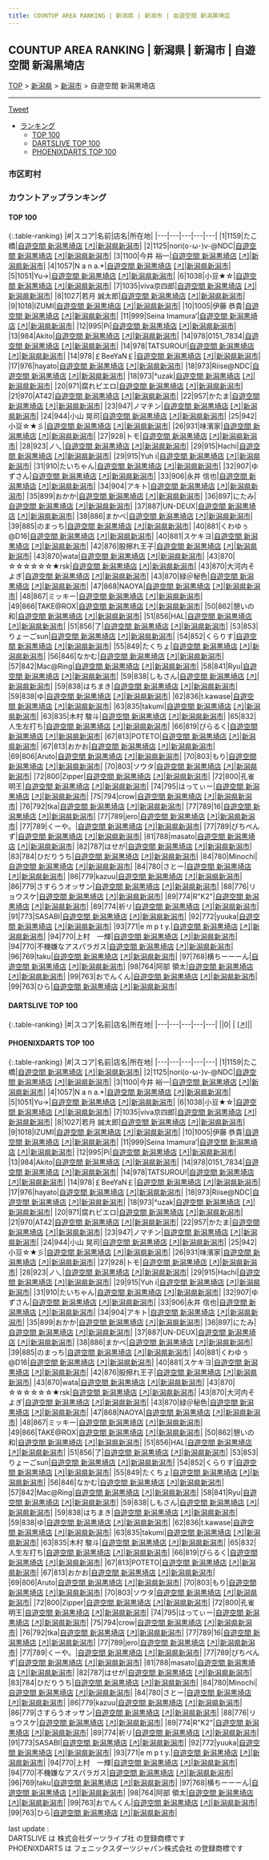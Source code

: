 ```yaml
---
title: COUNTUP AREA RANKING | 新潟県 | 新潟市 | 自遊空間 新潟黒埼店
---
```

## COUNTUP AREA RANKING | 新潟県 | 新潟市 | 自遊空間 新潟黒埼店

[TOP](/darts/rank/) > [新潟県](/darts/rank/新潟県/) > [新潟市](/darts/rank/新潟県/新潟市/) > 自遊空間 新潟黒埼店

___

<a href="https://twitter.com/share?ref_src=twsrc%5Etfw" data-text="COUNTUP AREA RANKING | 新潟県新潟市自遊空間 新潟黒埼店" class="twitter-share-button" data-hashtags="DARTSLIVE,PHOENIXDARTS,darts,ダーツ" data-show-count="false">Tweet</a>

* [ランキング](#カウントアップランキング)
    * [TOP 100](#top-100)
    * [DARTSLIVE TOP 100](#dartslive-top-100)
    * [PHOENIXDARTS TOP 100](#phoenixdarts-top-100)

### 市区町村

<ul>

</ul>

### カウントアップランキング

#### TOP 100



{:.table-ranking}
|#|スコア|名前|店名|所在地|
|---|---|---|---|---|
|1|1159|<span class="rank-name-pd">たこ橋</span>|<a href="/darts/rank/shops/6336.html">自遊空間 新潟黒埼店</a> <a href="https://vs.phoenixdarts.com/jp/shop/shopDetailInfo/s_6336?s_seq=6336">[↗]</a>|<a href="/darts/rank/新潟県/新潟市">新潟県新潟市</a>|
|2|1125|<span class="rank-name-pd">nori(o･ω･)v-@NDC</span>|<a href="/darts/rank/shops/6336.html">自遊空間 新潟黒埼店</a> <a href="https://vs.phoenixdarts.com/jp/shop/shopDetailInfo/s_6336?s_seq=6336">[↗]</a>|<a href="/darts/rank/新潟県/新潟市">新潟県新潟市</a>|
|3|1100|<span class="rank-name-pd"><span class="pro-icon-pd"></span>今井 裕一</span>|<a href="/darts/rank/shops/6336.html">自遊空間 新潟黒埼店</a> <a href="https://vs.phoenixdarts.com/jp/shop/shopDetailInfo/s_6336?s_seq=6336">[↗]</a>|<a href="/darts/rank/新潟県/新潟市">新潟県新潟市</a>|
|4|1057|<span class="rank-name-pd">N a n a.*</span>|<a href="/darts/rank/shops/6336.html">自遊空間 新潟黒埼店</a> <a href="https://vs.phoenixdarts.com/jp/shop/shopDetailInfo/s_6336?s_seq=6336">[↗]</a>|<a href="/darts/rank/新潟県/新潟市">新潟県新潟市</a>|
|5|1051|<span class="rank-name-pd">Yu→</span>|<a href="/darts/rank/shops/6336.html">自遊空間 新潟黒埼店</a> <a href="https://vs.phoenixdarts.com/jp/shop/shopDetailInfo/s_6336?s_seq=6336">[↗]</a>|<a href="/darts/rank/新潟県/新潟市">新潟県新潟市</a>|
|6|1038|<span class="rank-name-pd">小豆★☆</span>|<a href="/darts/rank/shops/6336.html">自遊空間 新潟黒埼店</a> <a href="https://vs.phoenixdarts.com/jp/shop/shopDetailInfo/s_6336?s_seq=6336">[↗]</a>|<a href="/darts/rank/新潟県/新潟市">新潟県新潟市</a>|
|7|1035|<span class="rank-name-pd">viva京四郎</span>|<a href="/darts/rank/shops/6336.html">自遊空間 新潟黒埼店</a> <a href="https://vs.phoenixdarts.com/jp/shop/shopDetailInfo/s_6336?s_seq=6336">[↗]</a>|<a href="/darts/rank/新潟県/新潟市">新潟県新潟市</a>|
|8|1027|<span class="rank-name-pd">若月 誠太郎</span>|<a href="/darts/rank/shops/6336.html">自遊空間 新潟黒埼店</a> <a href="https://vs.phoenixdarts.com/jp/shop/shopDetailInfo/s_6336?s_seq=6336">[↗]</a>|<a href="/darts/rank/新潟県/新潟市">新潟県新潟市</a>|
|9|1018|<span class="rank-name-pd">IZUMI</span>|<a href="/darts/rank/shops/6336.html">自遊空間 新潟黒埼店</a> <a href="https://vs.phoenixdarts.com/jp/shop/shopDetailInfo/s_6336?s_seq=6336">[↗]</a>|<a href="/darts/rank/新潟県/新潟市">新潟県新潟市</a>|
|10|1005|<span class="rank-name-pd"><span class="pro-icon-pd"></span>伊藤 恭貴</span>|<a href="/darts/rank/shops/6336.html">自遊空間 新潟黒埼店</a> <a href="https://vs.phoenixdarts.com/jp/shop/shopDetailInfo/s_6336?s_seq=6336">[↗]</a>|<a href="/darts/rank/新潟県/新潟市">新潟県新潟市</a>|
|11|999|<span class="rank-name-pd">Seina Imamura’</span>|<a href="/darts/rank/shops/6336.html">自遊空間 新潟黒埼店</a> <a href="https://vs.phoenixdarts.com/jp/shop/shopDetailInfo/s_6336?s_seq=6336">[↗]</a>|<a href="/darts/rank/新潟県/新潟市">新潟県新潟市</a>|
|12|995|<span class="rank-name-pd">Pi</span>|<a href="/darts/rank/shops/6336.html">自遊空間 新潟黒埼店</a> <a href="https://vs.phoenixdarts.com/jp/shop/shopDetailInfo/s_6336?s_seq=6336">[↗]</a>|<a href="/darts/rank/新潟県/新潟市">新潟県新潟市</a>|
|13|984|<span class="rank-name-pd">Akito</span>|<a href="/darts/rank/shops/6336.html">自遊空間 新潟黒埼店</a> <a href="https://vs.phoenixdarts.com/jp/shop/shopDetailInfo/s_6336?s_seq=6336">[↗]</a>|<a href="/darts/rank/新潟県/新潟市">新潟県新潟市</a>|
|14|978|<span class="rank-name-pd">0151_7834</span>|<a href="/darts/rank/shops/6336.html">自遊空間 新潟黒埼店</a> <a href="https://vs.phoenixdarts.com/jp/shop/shopDetailInfo/s_6336?s_seq=6336">[↗]</a>|<a href="/darts/rank/新潟県/新潟市">新潟県新潟市</a>|
|14|978|<span class="rank-name-pd">TATSUROU!</span>|<a href="/darts/rank/shops/6336.html">自遊空間 新潟黒埼店</a> <a href="https://vs.phoenixdarts.com/jp/shop/shopDetailInfo/s_6336?s_seq=6336">[↗]</a>|<a href="/darts/rank/新潟県/新潟市">新潟県新潟市</a>|
|14|978|<span class="rank-name-pd">￡BeeYaN￡</span>|<a href="/darts/rank/shops/6336.html">自遊空間 新潟黒埼店</a> <a href="https://vs.phoenixdarts.com/jp/shop/shopDetailInfo/s_6336?s_seq=6336">[↗]</a>|<a href="/darts/rank/新潟県/新潟市">新潟県新潟市</a>|
|17|976|<span class="rank-name-pd">hayato</span>|<a href="/darts/rank/shops/6336.html">自遊空間 新潟黒埼店</a> <a href="https://vs.phoenixdarts.com/jp/shop/shopDetailInfo/s_6336?s_seq=6336">[↗]</a>|<a href="/darts/rank/新潟県/新潟市">新潟県新潟市</a>|
|18|973|<span class="rank-name-pd">Riise@NDC</span>|<a href="/darts/rank/shops/6336.html">自遊空間 新潟黒埼店</a> <a href="https://vs.phoenixdarts.com/jp/shop/shopDetailInfo/s_6336?s_seq=6336">[↗]</a>|<a href="/darts/rank/新潟県/新潟市">新潟県新潟市</a>|
|18|973|<span class="rank-name-pd">°uzak</span>|<a href="/darts/rank/shops/6336.html">自遊空間 新潟黒埼店</a> <a href="https://vs.phoenixdarts.com/jp/shop/shopDetailInfo/s_6336?s_seq=6336">[↗]</a>|<a href="/darts/rank/新潟県/新潟市">新潟県新潟市</a>|
|20|971|<span class="rank-name-pd">腐れピエロ</span>|<a href="/darts/rank/shops/6336.html">自遊空間 新潟黒埼店</a> <a href="https://vs.phoenixdarts.com/jp/shop/shopDetailInfo/s_6336?s_seq=6336">[↗]</a>|<a href="/darts/rank/新潟県/新潟市">新潟県新潟市</a>|
|21|970|<span class="rank-name-pd">AT42</span>|<a href="/darts/rank/shops/6336.html">自遊空間 新潟黒埼店</a> <a href="https://vs.phoenixdarts.com/jp/shop/shopDetailInfo/s_6336?s_seq=6336">[↗]</a>|<a href="/darts/rank/新潟県/新潟市">新潟県新潟市</a>|
|22|957|<span class="rank-name-pd">かたま</span>|<a href="/darts/rank/shops/6336.html">自遊空間 新潟黒埼店</a> <a href="https://vs.phoenixdarts.com/jp/shop/shopDetailInfo/s_6336?s_seq=6336">[↗]</a>|<a href="/darts/rank/新潟県/新潟市">新潟県新潟市</a>|
|23|947|<span class="rank-name-pd">ノマチン</span>|<a href="/darts/rank/shops/6336.html">自遊空間 新潟黒埼店</a> <a href="https://vs.phoenixdarts.com/jp/shop/shopDetailInfo/s_6336?s_seq=6336">[↗]</a>|<a href="/darts/rank/新潟県/新潟市">新潟県新潟市</a>|
|24|944|<span class="rank-name-pd">小山 晃司</span>|<a href="/darts/rank/shops/6336.html">自遊空間 新潟黒埼店</a> <a href="https://vs.phoenixdarts.com/jp/shop/shopDetailInfo/s_6336?s_seq=6336">[↗]</a>|<a href="/darts/rank/新潟県/新潟市">新潟県新潟市</a>|
|25|942|<span class="rank-name-pd">小豆☆★彡</span>|<a href="/darts/rank/shops/6336.html">自遊空間 新潟黒埼店</a> <a href="https://vs.phoenixdarts.com/jp/shop/shopDetailInfo/s_6336?s_seq=6336">[↗]</a>|<a href="/darts/rank/新潟県/新潟市">新潟県新潟市</a>|
|26|931|<span class="rank-name-pd">味濱家</span>|<a href="/darts/rank/shops/6336.html">自遊空間 新潟黒埼店</a> <a href="https://vs.phoenixdarts.com/jp/shop/shopDetailInfo/s_6336?s_seq=6336">[↗]</a>|<a href="/darts/rank/新潟県/新潟市">新潟県新潟市</a>|
|27|928|<span class="rank-name-pd">トモ</span>|<a href="/darts/rank/shops/6336.html">自遊空間 新潟黒埼店</a> <a href="https://vs.phoenixdarts.com/jp/shop/shopDetailInfo/s_6336?s_seq=6336">[↗]</a>|<a href="/darts/rank/新潟県/新潟市">新潟県新潟市</a>|
|28|923|<span class="rank-name-pd">ノ乀</span>|<a href="/darts/rank/shops/6336.html">自遊空間 新潟黒埼店</a> <a href="https://vs.phoenixdarts.com/jp/shop/shopDetailInfo/s_6336?s_seq=6336">[↗]</a>|<a href="/darts/rank/新潟県/新潟市">新潟県新潟市</a>|
|29|915|<span class="rank-name-pd">Hachi</span>|<a href="/darts/rank/shops/6336.html">自遊空間 新潟黒埼店</a> <a href="https://vs.phoenixdarts.com/jp/shop/shopDetailInfo/s_6336?s_seq=6336">[↗]</a>|<a href="/darts/rank/新潟県/新潟市">新潟県新潟市</a>|
|29|915|<span class="rank-name-pd">Yuh i</span>|<a href="/darts/rank/shops/6336.html">自遊空間 新潟黒埼店</a> <a href="https://vs.phoenixdarts.com/jp/shop/shopDetailInfo/s_6336?s_seq=6336">[↗]</a>|<a href="/darts/rank/新潟県/新潟市">新潟県新潟市</a>|
|31|910|<span class="rank-name-pd">たいちゃん</span>|<a href="/darts/rank/shops/6336.html">自遊空間 新潟黒埼店</a> <a href="https://vs.phoenixdarts.com/jp/shop/shopDetailInfo/s_6336?s_seq=6336">[↗]</a>|<a href="/darts/rank/新潟県/新潟市">新潟県新潟市</a>|
|32|907|<span class="rank-name-pd">ゆずさん</span>|<a href="/darts/rank/shops/6336.html">自遊空間 新潟黒埼店</a> <a href="https://vs.phoenixdarts.com/jp/shop/shopDetailInfo/s_6336?s_seq=6336">[↗]</a>|<a href="/darts/rank/新潟県/新潟市">新潟県新潟市</a>|
|33|906|<span class="rank-name-pd">永井 信也</span>|<a href="/darts/rank/shops/6336.html">自遊空間 新潟黒埼店</a> <a href="https://vs.phoenixdarts.com/jp/shop/shopDetailInfo/s_6336?s_seq=6336">[↗]</a>|<a href="/darts/rank/新潟県/新潟市">新潟県新潟市</a>|
|34|904|<span class="rank-name-pd">アキト</span>|<a href="/darts/rank/shops/6336.html">自遊空間 新潟黒埼店</a> <a href="https://vs.phoenixdarts.com/jp/shop/shopDetailInfo/s_6336?s_seq=6336">[↗]</a>|<a href="/darts/rank/新潟県/新潟市">新潟県新潟市</a>|
|35|899|<span class="rank-name-pd">おかか</span>|<a href="/darts/rank/shops/6336.html">自遊空間 新潟黒埼店</a> <a href="https://vs.phoenixdarts.com/jp/shop/shopDetailInfo/s_6336?s_seq=6336">[↗]</a>|<a href="/darts/rank/新潟県/新潟市">新潟県新潟市</a>|
|36|897|<span class="rank-name-pd">にたみ</span>|<a href="/darts/rank/shops/6336.html">自遊空間 新潟黒埼店</a> <a href="https://vs.phoenixdarts.com/jp/shop/shopDetailInfo/s_6336?s_seq=6336">[↗]</a>|<a href="/darts/rank/新潟県/新潟市">新潟県新潟市</a>|
|37|887|<span class="rank-name-pd">UN-DEUX</span>|<a href="/darts/rank/shops/6336.html">自遊空間 新潟黒埼店</a> <a href="https://vs.phoenixdarts.com/jp/shop/shopDetailInfo/s_6336?s_seq=6336">[↗]</a>|<a href="/darts/rank/新潟県/新潟市">新潟県新潟市</a>|
|38|886|<span class="rank-name-pd">まかべ</span>|<a href="/darts/rank/shops/6336.html">自遊空間 新潟黒埼店</a> <a href="https://vs.phoenixdarts.com/jp/shop/shopDetailInfo/s_6336?s_seq=6336">[↗]</a>|<a href="/darts/rank/新潟県/新潟市">新潟県新潟市</a>|
|39|885|<span class="rank-name-pd">のまっち</span>|<a href="/darts/rank/shops/6336.html">自遊空間 新潟黒埼店</a> <a href="https://vs.phoenixdarts.com/jp/shop/shopDetailInfo/s_6336?s_seq=6336">[↗]</a>|<a href="/darts/rank/新潟県/新潟市">新潟県新潟市</a>|
|40|881|<span class="rank-name-pd">くわゆぅ@D16</span>|<a href="/darts/rank/shops/6336.html">自遊空間 新潟黒埼店</a> <a href="https://vs.phoenixdarts.com/jp/shop/shopDetailInfo/s_6336?s_seq=6336">[↗]</a>|<a href="/darts/rank/新潟県/新潟市">新潟県新潟市</a>|
|40|881|<span class="rank-name-pd">スケキヨ</span>|<a href="/darts/rank/shops/6336.html">自遊空間 新潟黒埼店</a> <a href="https://vs.phoenixdarts.com/jp/shop/shopDetailInfo/s_6336?s_seq=6336">[↗]</a>|<a href="/darts/rank/新潟県/新潟市">新潟県新潟市</a>|
|42|876|<span class="rank-name-pd">股擦れ王子</span>|<a href="/darts/rank/shops/6336.html">自遊空間 新潟黒埼店</a> <a href="https://vs.phoenixdarts.com/jp/shop/shopDetailInfo/s_6336?s_seq=6336">[↗]</a>|<a href="/darts/rank/新潟県/新潟市">新潟県新潟市</a>|
|43|870|<span class="rank-name-pd">wata</span>|<a href="/darts/rank/shops/6336.html">自遊空間 新潟黒埼店</a> <a href="https://vs.phoenixdarts.com/jp/shop/shopDetailInfo/s_6336?s_seq=6336">[↗]</a>|<a href="/darts/rank/新潟県/新潟市">新潟県新潟市</a>|
|43|870|<span class="rank-name-pd">☆☆☆☆☆☆★rsk</span>|<a href="/darts/rank/shops/6336.html">自遊空間 新潟黒埼店</a> <a href="https://vs.phoenixdarts.com/jp/shop/shopDetailInfo/s_6336?s_seq=6336">[↗]</a>|<a href="/darts/rank/新潟県/新潟市">新潟県新潟市</a>|
|43|870|<span class="rank-name-pd">大河内そよぎ</span>|<a href="/darts/rank/shops/6336.html">自遊空間 新潟黒埼店</a> <a href="https://vs.phoenixdarts.com/jp/shop/shopDetailInfo/s_6336?s_seq=6336">[↗]</a>|<a href="/darts/rank/新潟県/新潟市">新潟県新潟市</a>|
|43|870|<span class="rank-name-pd">緑＠秘色</span>|<a href="/darts/rank/shops/6336.html">自遊空間 新潟黒埼店</a> <a href="https://vs.phoenixdarts.com/jp/shop/shopDetailInfo/s_6336?s_seq=6336">[↗]</a>|<a href="/darts/rank/新潟県/新潟市">新潟県新潟市</a>|
|47|868|<span class="rank-name-pd">NAOYA</span>|<a href="/darts/rank/shops/6336.html">自遊空間 新潟黒埼店</a> <a href="https://vs.phoenixdarts.com/jp/shop/shopDetailInfo/s_6336?s_seq=6336">[↗]</a>|<a href="/darts/rank/新潟県/新潟市">新潟県新潟市</a>|
|48|867|<span class="rank-name-pd">ミッキー</span>|<a href="/darts/rank/shops/6336.html">自遊空間 新潟黒埼店</a> <a href="https://vs.phoenixdarts.com/jp/shop/shopDetailInfo/s_6336?s_seq=6336">[↗]</a>|<a href="/darts/rank/新潟県/新潟市">新潟県新潟市</a>|
|49|866|<span class="rank-name-pd">TAKE@ROX</span>|<a href="/darts/rank/shops/6336.html">自遊空間 新潟黒埼店</a> <a href="https://vs.phoenixdarts.com/jp/shop/shopDetailInfo/s_6336?s_seq=6336">[↗]</a>|<a href="/darts/rank/新潟県/新潟市">新潟県新潟市</a>|
|50|862|<span class="rank-name-pd">憩いの和</span>|<a href="/darts/rank/shops/6336.html">自遊空間 新潟黒埼店</a> <a href="https://vs.phoenixdarts.com/jp/shop/shopDetailInfo/s_6336?s_seq=6336">[↗]</a>|<a href="/darts/rank/新潟県/新潟市">新潟県新潟市</a>|
|51|856|<span class="rank-name-pd">HAL</span>|<a href="/darts/rank/shops/6336.html">自遊空間 新潟黒埼店</a> <a href="https://vs.phoenixdarts.com/jp/shop/shopDetailInfo/s_6336?s_seq=6336">[↗]</a>|<a href="/darts/rank/新潟県/新潟市">新潟県新潟市</a>|
|51|856|<span class="rank-name-pd">了</span>|<a href="/darts/rank/shops/6336.html">自遊空間 新潟黒埼店</a> <a href="https://vs.phoenixdarts.com/jp/shop/shopDetailInfo/s_6336?s_seq=6336">[↗]</a>|<a href="/darts/rank/新潟県/新潟市">新潟県新潟市</a>|
|53|853|<span class="rank-name-pd">りょーごsun</span>|<a href="/darts/rank/shops/6336.html">自遊空間 新潟黒埼店</a> <a href="https://vs.phoenixdarts.com/jp/shop/shopDetailInfo/s_6336?s_seq=6336">[↗]</a>|<a href="/darts/rank/新潟県/新潟市">新潟県新潟市</a>|
|54|852|<span class="rank-name-pd">くらりす</span>|<a href="/darts/rank/shops/6336.html">自遊空間 新潟黒埼店</a> <a href="https://vs.phoenixdarts.com/jp/shop/shopDetailInfo/s_6336?s_seq=6336">[↗]</a>|<a href="/darts/rank/新潟県/新潟市">新潟県新潟市</a>|
|55|849|<span class="rank-name-pd">たくちょ</span>|<a href="/darts/rank/shops/6336.html">自遊空間 新潟黒埼店</a> <a href="https://vs.phoenixdarts.com/jp/shop/shopDetailInfo/s_6336?s_seq=6336">[↗]</a>|<a href="/darts/rank/新潟県/新潟市">新潟県新潟市</a>|
|56|846|<span class="rank-name-pd">なかむ</span>|<a href="/darts/rank/shops/6336.html">自遊空間 新潟黒埼店</a> <a href="https://vs.phoenixdarts.com/jp/shop/shopDetailInfo/s_6336?s_seq=6336">[↗]</a>|<a href="/darts/rank/新潟県/新潟市">新潟県新潟市</a>|
|57|842|<span class="rank-name-pd">Mac@Ring</span>|<a href="/darts/rank/shops/6336.html">自遊空間 新潟黒埼店</a> <a href="https://vs.phoenixdarts.com/jp/shop/shopDetailInfo/s_6336?s_seq=6336">[↗]</a>|<a href="/darts/rank/新潟県/新潟市">新潟県新潟市</a>|
|58|841|<span class="rank-name-pd">Ryu</span>|<a href="/darts/rank/shops/6336.html">自遊空間 新潟黒埼店</a> <a href="https://vs.phoenixdarts.com/jp/shop/shopDetailInfo/s_6336?s_seq=6336">[↗]</a>|<a href="/darts/rank/新潟県/新潟市">新潟県新潟市</a>|
|59|838|<span class="rank-name-pd">しもさん</span>|<a href="/darts/rank/shops/6336.html">自遊空間 新潟黒埼店</a> <a href="https://vs.phoenixdarts.com/jp/shop/shopDetailInfo/s_6336?s_seq=6336">[↗]</a>|<a href="/darts/rank/新潟県/新潟市">新潟県新潟市</a>|
|59|838|<span class="rank-name-pd">はちまき</span>|<a href="/darts/rank/shops/6336.html">自遊空間 新潟黒埼店</a> <a href="https://vs.phoenixdarts.com/jp/shop/shopDetailInfo/s_6336?s_seq=6336">[↗]</a>|<a href="/darts/rank/新潟県/新潟市">新潟県新潟市</a>|
|59|838|<span class="rank-name-pd">ゆ</span>|<a href="/darts/rank/shops/6336.html">自遊空間 新潟黒埼店</a> <a href="https://vs.phoenixdarts.com/jp/shop/shopDetailInfo/s_6336?s_seq=6336">[↗]</a>|<a href="/darts/rank/新潟県/新潟市">新潟県新潟市</a>|
|62|836|<span class="rank-name-pd">t.kawase</span>|<a href="/darts/rank/shops/6336.html">自遊空間 新潟黒埼店</a> <a href="https://vs.phoenixdarts.com/jp/shop/shopDetailInfo/s_6336?s_seq=6336">[↗]</a>|<a href="/darts/rank/新潟県/新潟市">新潟県新潟市</a>|
|63|835|<span class="rank-name-pd">takumi</span>|<a href="/darts/rank/shops/6336.html">自遊空間 新潟黒埼店</a> <a href="https://vs.phoenixdarts.com/jp/shop/shopDetailInfo/s_6336?s_seq=6336">[↗]</a>|<a href="/darts/rank/新潟県/新潟市">新潟県新潟市</a>|
|63|835|<span class="rank-name-pd"><span class="pro-icon-pd"></span>木村 駿斗</span>|<a href="/darts/rank/shops/6336.html">自遊空間 新潟黒埼店</a> <a href="https://vs.phoenixdarts.com/jp/shop/shopDetailInfo/s_6336?s_seq=6336">[↗]</a>|<a href="/darts/rank/新潟県/新潟市">新潟県新潟市</a>|
|65|832|<span class="rank-name-pd">人生左打ち</span>|<a href="/darts/rank/shops/6336.html">自遊空間 新潟黒埼店</a> <a href="https://vs.phoenixdarts.com/jp/shop/shopDetailInfo/s_6336?s_seq=6336">[↗]</a>|<a href="/darts/rank/新潟県/新潟市">新潟県新潟市</a>|
|66|819|<span class="rank-name-pd">ぴらるく</span>|<a href="/darts/rank/shops/6336.html">自遊空間 新潟黒埼店</a> <a href="https://vs.phoenixdarts.com/jp/shop/shopDetailInfo/s_6336?s_seq=6336">[↗]</a>|<a href="/darts/rank/新潟県/新潟市">新潟県新潟市</a>|
|67|813|<span class="rank-name-pd">POTETO</span>|<a href="/darts/rank/shops/6336.html">自遊空間 新潟黒埼店</a> <a href="https://vs.phoenixdarts.com/jp/shop/shopDetailInfo/s_6336?s_seq=6336">[↗]</a>|<a href="/darts/rank/新潟県/新潟市">新潟県新潟市</a>|
|67|813|<span class="rank-name-pd">おかお</span>|<a href="/darts/rank/shops/6336.html">自遊空間 新潟黒埼店</a> <a href="https://vs.phoenixdarts.com/jp/shop/shopDetailInfo/s_6336?s_seq=6336">[↗]</a>|<a href="/darts/rank/新潟県/新潟市">新潟県新潟市</a>|
|69|806|<span class="rank-name-pd">Aruto</span>|<a href="/darts/rank/shops/6336.html">自遊空間 新潟黒埼店</a> <a href="https://vs.phoenixdarts.com/jp/shop/shopDetailInfo/s_6336?s_seq=6336">[↗]</a>|<a href="/darts/rank/新潟県/新潟市">新潟県新潟市</a>|
|70|803|<span class="rank-name-pd">もり</span>|<a href="/darts/rank/shops/6336.html">自遊空間 新潟黒埼店</a> <a href="https://vs.phoenixdarts.com/jp/shop/shopDetailInfo/s_6336?s_seq=6336">[↗]</a>|<a href="/darts/rank/新潟県/新潟市">新潟県新潟市</a>|
|70|803|<span class="rank-name-pd">ソウタ</span>|<a href="/darts/rank/shops/6336.html">自遊空間 新潟黒埼店</a> <a href="https://vs.phoenixdarts.com/jp/shop/shopDetailInfo/s_6336?s_seq=6336">[↗]</a>|<a href="/darts/rank/新潟県/新潟市">新潟県新潟市</a>|
|72|800|<span class="rank-name-pd">Zipper</span>|<a href="/darts/rank/shops/6336.html">自遊空間 新潟黒埼店</a> <a href="https://vs.phoenixdarts.com/jp/shop/shopDetailInfo/s_6336?s_seq=6336">[↗]</a>|<a href="/darts/rank/新潟県/新潟市">新潟県新潟市</a>|
|72|800|<span class="rank-name-pd">孔雀明王</span>|<a href="/darts/rank/shops/6336.html">自遊空間 新潟黒埼店</a> <a href="https://vs.phoenixdarts.com/jp/shop/shopDetailInfo/s_6336?s_seq=6336">[↗]</a>|<a href="/darts/rank/新潟県/新潟市">新潟県新潟市</a>|
|74|795|<span class="rank-name-pd">はってぃー</span>|<a href="/darts/rank/shops/6336.html">自遊空間 新潟黒埼店</a> <a href="https://vs.phoenixdarts.com/jp/shop/shopDetailInfo/s_6336?s_seq=6336">[↗]</a>|<a href="/darts/rank/新潟県/新潟市">新潟県新潟市</a>|
|75|794|<span class="rank-name-pd">crow</span>|<a href="/darts/rank/shops/6336.html">自遊空間 新潟黒埼店</a> <a href="https://vs.phoenixdarts.com/jp/shop/shopDetailInfo/s_6336?s_seq=6336">[↗]</a>|<a href="/darts/rank/新潟県/新潟市">新潟県新潟市</a>|
|76|792|<span class="rank-name-pd">tka</span>|<a href="/darts/rank/shops/6336.html">自遊空間 新潟黒埼店</a> <a href="https://vs.phoenixdarts.com/jp/shop/shopDetailInfo/s_6336?s_seq=6336">[↗]</a>|<a href="/darts/rank/新潟県/新潟市">新潟県新潟市</a>|
|77|789|<span class="rank-name-pd">16</span>|<a href="/darts/rank/shops/6336.html">自遊空間 新潟黒埼店</a> <a href="https://vs.phoenixdarts.com/jp/shop/shopDetailInfo/s_6336?s_seq=6336">[↗]</a>|<a href="/darts/rank/新潟県/新潟市">新潟県新潟市</a>|
|77|789|<span class="rank-name-pd">jero</span>|<a href="/darts/rank/shops/6336.html">自遊空間 新潟黒埼店</a> <a href="https://vs.phoenixdarts.com/jp/shop/shopDetailInfo/s_6336?s_seq=6336">[↗]</a>|<a href="/darts/rank/新潟県/新潟市">新潟県新潟市</a>|
|77|789|<span class="rank-name-pd">くーや。</span>|<a href="/darts/rank/shops/6336.html">自遊空間 新潟黒埼店</a> <a href="https://vs.phoenixdarts.com/jp/shop/shopDetailInfo/s_6336?s_seq=6336">[↗]</a>|<a href="/darts/rank/新潟県/新潟市">新潟県新潟市</a>|
|77|789|<span class="rank-name-pd">ぴちぺんず</span>|<a href="/darts/rank/shops/6336.html">自遊空間 新潟黒埼店</a> <a href="https://vs.phoenixdarts.com/jp/shop/shopDetailInfo/s_6336?s_seq=6336">[↗]</a>|<a href="/darts/rank/新潟県/新潟市">新潟県新潟市</a>|
|81|788|<span class="rank-name-pd">masato</span>|<a href="/darts/rank/shops/6336.html">自遊空間 新潟黒埼店</a> <a href="https://vs.phoenixdarts.com/jp/shop/shopDetailInfo/s_6336?s_seq=6336">[↗]</a>|<a href="/darts/rank/新潟県/新潟市">新潟県新潟市</a>|
|82|787|<span class="rank-name-pd">はせが</span>|<a href="/darts/rank/shops/6336.html">自遊空間 新潟黒埼店</a> <a href="https://vs.phoenixdarts.com/jp/shop/shopDetailInfo/s_6336?s_seq=6336">[↗]</a>|<a href="/darts/rank/新潟県/新潟市">新潟県新潟市</a>|
|83|784|<span class="rank-name-pd">ひだりうち</span>|<a href="/darts/rank/shops/6336.html">自遊空間 新潟黒埼店</a> <a href="https://vs.phoenixdarts.com/jp/shop/shopDetailInfo/s_6336?s_seq=6336">[↗]</a>|<a href="/darts/rank/新潟県/新潟市">新潟県新潟市</a>|
|84|780|<span class="rank-name-pd">Minochi</span>|<a href="/darts/rank/shops/6336.html">自遊空間 新潟黒埼店</a> <a href="https://vs.phoenixdarts.com/jp/shop/shopDetailInfo/s_6336?s_seq=6336">[↗]</a>|<a href="/darts/rank/新潟県/新潟市">新潟県新潟市</a>|
|84|780|<span class="rank-name-pd">さとー</span>|<a href="/darts/rank/shops/6336.html">自遊空間 新潟黒埼店</a> <a href="https://vs.phoenixdarts.com/jp/shop/shopDetailInfo/s_6336?s_seq=6336">[↗]</a>|<a href="/darts/rank/新潟県/新潟市">新潟県新潟市</a>|
|86|779|<span class="rank-name-pd">kazuu</span>|<a href="/darts/rank/shops/6336.html">自遊空間 新潟黒埼店</a> <a href="https://vs.phoenixdarts.com/jp/shop/shopDetailInfo/s_6336?s_seq=6336">[↗]</a>|<a href="/darts/rank/新潟県/新潟市">新潟県新潟市</a>|
|86|779|<span class="rank-name-pd">さすらうオッサン</span>|<a href="/darts/rank/shops/6336.html">自遊空間 新潟黒埼店</a> <a href="https://vs.phoenixdarts.com/jp/shop/shopDetailInfo/s_6336?s_seq=6336">[↗]</a>|<a href="/darts/rank/新潟県/新潟市">新潟県新潟市</a>|
|88|776|<span class="rank-name-pd">リョウスケ</span>|<a href="/darts/rank/shops/6336.html">自遊空間 新潟黒埼店</a> <a href="https://vs.phoenixdarts.com/jp/shop/shopDetailInfo/s_6336?s_seq=6336">[↗]</a>|<a href="/darts/rank/新潟県/新潟市">新潟県新潟市</a>|
|89|774|<span class="rank-name-pd">R&quot;K2&quot;</span>|<a href="/darts/rank/shops/6336.html">自遊空間 新潟黒埼店</a> <a href="https://vs.phoenixdarts.com/jp/shop/shopDetailInfo/s_6336?s_seq=6336">[↗]</a>|<a href="/darts/rank/新潟県/新潟市">新潟県新潟市</a>|
|89|774|<span class="rank-name-pd">祈リ</span>|<a href="/darts/rank/shops/6336.html">自遊空間 新潟黒埼店</a> <a href="https://vs.phoenixdarts.com/jp/shop/shopDetailInfo/s_6336?s_seq=6336">[↗]</a>|<a href="/darts/rank/新潟県/新潟市">新潟県新潟市</a>|
|91|773|<span class="rank-name-pd">SASABI</span>|<a href="/darts/rank/shops/6336.html">自遊空間 新潟黒埼店</a> <a href="https://vs.phoenixdarts.com/jp/shop/shopDetailInfo/s_6336?s_seq=6336">[↗]</a>|<a href="/darts/rank/新潟県/新潟市">新潟県新潟市</a>|
|92|772|<span class="rank-name-pd">yuuka</span>|<a href="/darts/rank/shops/6336.html">自遊空間 新潟黒埼店</a> <a href="https://vs.phoenixdarts.com/jp/shop/shopDetailInfo/s_6336?s_seq=6336">[↗]</a>|<a href="/darts/rank/新潟県/新潟市">新潟県新潟市</a>|
|93|771|<span class="rank-name-pd">e   m   p   t   y.</span>|<a href="/darts/rank/shops/6336.html">自遊空間 新潟黒埼店</a> <a href="https://vs.phoenixdarts.com/jp/shop/shopDetailInfo/s_6336?s_seq=6336">[↗]</a>|<a href="/darts/rank/新潟県/新潟市">新潟県新潟市</a>|
|94|770|<span class="rank-name-pd">上村　一輝</span>|<a href="/darts/rank/shops/6336.html">自遊空間 新潟黒埼店</a> <a href="https://vs.phoenixdarts.com/jp/shop/shopDetailInfo/s_6336?s_seq=6336">[↗]</a>|<a href="/darts/rank/新潟県/新潟市">新潟県新潟市</a>|
|94|770|<span class="rank-name-pd">不機嫌なアスパラガス</span>|<a href="/darts/rank/shops/6336.html">自遊空間 新潟黒埼店</a> <a href="https://vs.phoenixdarts.com/jp/shop/shopDetailInfo/s_6336?s_seq=6336">[↗]</a>|<a href="/darts/rank/新潟県/新潟市">新潟県新潟市</a>|
|96|769|<span class="rank-name-pd">taku</span>|<a href="/darts/rank/shops/6336.html">自遊空間 新潟黒埼店</a> <a href="https://vs.phoenixdarts.com/jp/shop/shopDetailInfo/s_6336?s_seq=6336">[↗]</a>|<a href="/darts/rank/新潟県/新潟市">新潟県新潟市</a>|
|97|768|<span class="rank-name-pd">横ちーーーん</span>|<a href="/darts/rank/shops/6336.html">自遊空間 新潟黒埼店</a> <a href="https://vs.phoenixdarts.com/jp/shop/shopDetailInfo/s_6336?s_seq=6336">[↗]</a>|<a href="/darts/rank/新潟県/新潟市">新潟県新潟市</a>|
|98|764|<span class="rank-name-pd">阿部 領太</span>|<a href="/darts/rank/shops/6336.html">自遊空間 新潟黒埼店</a> <a href="https://vs.phoenixdarts.com/jp/shop/shopDetailInfo/s_6336?s_seq=6336">[↗]</a>|<a href="/darts/rank/新潟県/新潟市">新潟県新潟市</a>|
|99|763|<span class="rank-name-pd">おでんくん</span>|<a href="/darts/rank/shops/6336.html">自遊空間 新潟黒埼店</a> <a href="https://vs.phoenixdarts.com/jp/shop/shopDetailInfo/s_6336?s_seq=6336">[↗]</a>|<a href="/darts/rank/新潟県/新潟市">新潟県新潟市</a>|
|99|763|<span class="rank-name-pd">ひら</span>|<a href="/darts/rank/shops/6336.html">自遊空間 新潟黒埼店</a> <a href="https://vs.phoenixdarts.com/jp/shop/shopDetailInfo/s_6336?s_seq=6336">[↗]</a>|<a href="/darts/rank/新潟県/新潟市">新潟県新潟市</a>|


#### DARTSLIVE TOP 100



{:.table-ranking}
|#|スコア|名前|店名|所在地|
|---|---|---|---|---|
||0|<span class="rank-name-dl"> </span>|<a href="/darts/rank/shops/.html"></a> <a href="">[↗]</a>|<a href="/darts/rank//"></a>|


#### PHOENIXDARTS TOP 100



{:.table-ranking}
|#|スコア|名前|店名|所在地|
|---|---|---|---|---|
|1|1159|<span class="rank-name-pd">たこ橋</span>|<a href="/darts/rank/shops/6336.html">自遊空間 新潟黒埼店</a> <a href="https://vs.phoenixdarts.com/jp/shop/shopDetailInfo/s_6336?s_seq=6336">[↗]</a>|<a href="/darts/rank/新潟県/新潟市">新潟県新潟市</a>|
|2|1125|<span class="rank-name-pd">nori(o･ω･)v-@NDC</span>|<a href="/darts/rank/shops/6336.html">自遊空間 新潟黒埼店</a> <a href="https://vs.phoenixdarts.com/jp/shop/shopDetailInfo/s_6336?s_seq=6336">[↗]</a>|<a href="/darts/rank/新潟県/新潟市">新潟県新潟市</a>|
|3|1100|<span class="rank-name-pd"><span class="pro-icon-pd"></span>今井 裕一</span>|<a href="/darts/rank/shops/6336.html">自遊空間 新潟黒埼店</a> <a href="https://vs.phoenixdarts.com/jp/shop/shopDetailInfo/s_6336?s_seq=6336">[↗]</a>|<a href="/darts/rank/新潟県/新潟市">新潟県新潟市</a>|
|4|1057|<span class="rank-name-pd">N a n a.*</span>|<a href="/darts/rank/shops/6336.html">自遊空間 新潟黒埼店</a> <a href="https://vs.phoenixdarts.com/jp/shop/shopDetailInfo/s_6336?s_seq=6336">[↗]</a>|<a href="/darts/rank/新潟県/新潟市">新潟県新潟市</a>|
|5|1051|<span class="rank-name-pd">Yu→</span>|<a href="/darts/rank/shops/6336.html">自遊空間 新潟黒埼店</a> <a href="https://vs.phoenixdarts.com/jp/shop/shopDetailInfo/s_6336?s_seq=6336">[↗]</a>|<a href="/darts/rank/新潟県/新潟市">新潟県新潟市</a>|
|6|1038|<span class="rank-name-pd">小豆★☆</span>|<a href="/darts/rank/shops/6336.html">自遊空間 新潟黒埼店</a> <a href="https://vs.phoenixdarts.com/jp/shop/shopDetailInfo/s_6336?s_seq=6336">[↗]</a>|<a href="/darts/rank/新潟県/新潟市">新潟県新潟市</a>|
|7|1035|<span class="rank-name-pd">viva京四郎</span>|<a href="/darts/rank/shops/6336.html">自遊空間 新潟黒埼店</a> <a href="https://vs.phoenixdarts.com/jp/shop/shopDetailInfo/s_6336?s_seq=6336">[↗]</a>|<a href="/darts/rank/新潟県/新潟市">新潟県新潟市</a>|
|8|1027|<span class="rank-name-pd">若月 誠太郎</span>|<a href="/darts/rank/shops/6336.html">自遊空間 新潟黒埼店</a> <a href="https://vs.phoenixdarts.com/jp/shop/shopDetailInfo/s_6336?s_seq=6336">[↗]</a>|<a href="/darts/rank/新潟県/新潟市">新潟県新潟市</a>|
|9|1018|<span class="rank-name-pd">IZUMI</span>|<a href="/darts/rank/shops/6336.html">自遊空間 新潟黒埼店</a> <a href="https://vs.phoenixdarts.com/jp/shop/shopDetailInfo/s_6336?s_seq=6336">[↗]</a>|<a href="/darts/rank/新潟県/新潟市">新潟県新潟市</a>|
|10|1005|<span class="rank-name-pd"><span class="pro-icon-pd"></span>伊藤 恭貴</span>|<a href="/darts/rank/shops/6336.html">自遊空間 新潟黒埼店</a> <a href="https://vs.phoenixdarts.com/jp/shop/shopDetailInfo/s_6336?s_seq=6336">[↗]</a>|<a href="/darts/rank/新潟県/新潟市">新潟県新潟市</a>|
|11|999|<span class="rank-name-pd">Seina Imamura’</span>|<a href="/darts/rank/shops/6336.html">自遊空間 新潟黒埼店</a> <a href="https://vs.phoenixdarts.com/jp/shop/shopDetailInfo/s_6336?s_seq=6336">[↗]</a>|<a href="/darts/rank/新潟県/新潟市">新潟県新潟市</a>|
|12|995|<span class="rank-name-pd">Pi</span>|<a href="/darts/rank/shops/6336.html">自遊空間 新潟黒埼店</a> <a href="https://vs.phoenixdarts.com/jp/shop/shopDetailInfo/s_6336?s_seq=6336">[↗]</a>|<a href="/darts/rank/新潟県/新潟市">新潟県新潟市</a>|
|13|984|<span class="rank-name-pd">Akito</span>|<a href="/darts/rank/shops/6336.html">自遊空間 新潟黒埼店</a> <a href="https://vs.phoenixdarts.com/jp/shop/shopDetailInfo/s_6336?s_seq=6336">[↗]</a>|<a href="/darts/rank/新潟県/新潟市">新潟県新潟市</a>|
|14|978|<span class="rank-name-pd">0151_7834</span>|<a href="/darts/rank/shops/6336.html">自遊空間 新潟黒埼店</a> <a href="https://vs.phoenixdarts.com/jp/shop/shopDetailInfo/s_6336?s_seq=6336">[↗]</a>|<a href="/darts/rank/新潟県/新潟市">新潟県新潟市</a>|
|14|978|<span class="rank-name-pd">TATSUROU!</span>|<a href="/darts/rank/shops/6336.html">自遊空間 新潟黒埼店</a> <a href="https://vs.phoenixdarts.com/jp/shop/shopDetailInfo/s_6336?s_seq=6336">[↗]</a>|<a href="/darts/rank/新潟県/新潟市">新潟県新潟市</a>|
|14|978|<span class="rank-name-pd">￡BeeYaN￡</span>|<a href="/darts/rank/shops/6336.html">自遊空間 新潟黒埼店</a> <a href="https://vs.phoenixdarts.com/jp/shop/shopDetailInfo/s_6336?s_seq=6336">[↗]</a>|<a href="/darts/rank/新潟県/新潟市">新潟県新潟市</a>|
|17|976|<span class="rank-name-pd">hayato</span>|<a href="/darts/rank/shops/6336.html">自遊空間 新潟黒埼店</a> <a href="https://vs.phoenixdarts.com/jp/shop/shopDetailInfo/s_6336?s_seq=6336">[↗]</a>|<a href="/darts/rank/新潟県/新潟市">新潟県新潟市</a>|
|18|973|<span class="rank-name-pd">Riise@NDC</span>|<a href="/darts/rank/shops/6336.html">自遊空間 新潟黒埼店</a> <a href="https://vs.phoenixdarts.com/jp/shop/shopDetailInfo/s_6336?s_seq=6336">[↗]</a>|<a href="/darts/rank/新潟県/新潟市">新潟県新潟市</a>|
|18|973|<span class="rank-name-pd">°uzak</span>|<a href="/darts/rank/shops/6336.html">自遊空間 新潟黒埼店</a> <a href="https://vs.phoenixdarts.com/jp/shop/shopDetailInfo/s_6336?s_seq=6336">[↗]</a>|<a href="/darts/rank/新潟県/新潟市">新潟県新潟市</a>|
|20|971|<span class="rank-name-pd">腐れピエロ</span>|<a href="/darts/rank/shops/6336.html">自遊空間 新潟黒埼店</a> <a href="https://vs.phoenixdarts.com/jp/shop/shopDetailInfo/s_6336?s_seq=6336">[↗]</a>|<a href="/darts/rank/新潟県/新潟市">新潟県新潟市</a>|
|21|970|<span class="rank-name-pd">AT42</span>|<a href="/darts/rank/shops/6336.html">自遊空間 新潟黒埼店</a> <a href="https://vs.phoenixdarts.com/jp/shop/shopDetailInfo/s_6336?s_seq=6336">[↗]</a>|<a href="/darts/rank/新潟県/新潟市">新潟県新潟市</a>|
|22|957|<span class="rank-name-pd">かたま</span>|<a href="/darts/rank/shops/6336.html">自遊空間 新潟黒埼店</a> <a href="https://vs.phoenixdarts.com/jp/shop/shopDetailInfo/s_6336?s_seq=6336">[↗]</a>|<a href="/darts/rank/新潟県/新潟市">新潟県新潟市</a>|
|23|947|<span class="rank-name-pd">ノマチン</span>|<a href="/darts/rank/shops/6336.html">自遊空間 新潟黒埼店</a> <a href="https://vs.phoenixdarts.com/jp/shop/shopDetailInfo/s_6336?s_seq=6336">[↗]</a>|<a href="/darts/rank/新潟県/新潟市">新潟県新潟市</a>|
|24|944|<span class="rank-name-pd">小山 晃司</span>|<a href="/darts/rank/shops/6336.html">自遊空間 新潟黒埼店</a> <a href="https://vs.phoenixdarts.com/jp/shop/shopDetailInfo/s_6336?s_seq=6336">[↗]</a>|<a href="/darts/rank/新潟県/新潟市">新潟県新潟市</a>|
|25|942|<span class="rank-name-pd">小豆☆★彡</span>|<a href="/darts/rank/shops/6336.html">自遊空間 新潟黒埼店</a> <a href="https://vs.phoenixdarts.com/jp/shop/shopDetailInfo/s_6336?s_seq=6336">[↗]</a>|<a href="/darts/rank/新潟県/新潟市">新潟県新潟市</a>|
|26|931|<span class="rank-name-pd">味濱家</span>|<a href="/darts/rank/shops/6336.html">自遊空間 新潟黒埼店</a> <a href="https://vs.phoenixdarts.com/jp/shop/shopDetailInfo/s_6336?s_seq=6336">[↗]</a>|<a href="/darts/rank/新潟県/新潟市">新潟県新潟市</a>|
|27|928|<span class="rank-name-pd">トモ</span>|<a href="/darts/rank/shops/6336.html">自遊空間 新潟黒埼店</a> <a href="https://vs.phoenixdarts.com/jp/shop/shopDetailInfo/s_6336?s_seq=6336">[↗]</a>|<a href="/darts/rank/新潟県/新潟市">新潟県新潟市</a>|
|28|923|<span class="rank-name-pd">ノ乀</span>|<a href="/darts/rank/shops/6336.html">自遊空間 新潟黒埼店</a> <a href="https://vs.phoenixdarts.com/jp/shop/shopDetailInfo/s_6336?s_seq=6336">[↗]</a>|<a href="/darts/rank/新潟県/新潟市">新潟県新潟市</a>|
|29|915|<span class="rank-name-pd">Hachi</span>|<a href="/darts/rank/shops/6336.html">自遊空間 新潟黒埼店</a> <a href="https://vs.phoenixdarts.com/jp/shop/shopDetailInfo/s_6336?s_seq=6336">[↗]</a>|<a href="/darts/rank/新潟県/新潟市">新潟県新潟市</a>|
|29|915|<span class="rank-name-pd">Yuh i</span>|<a href="/darts/rank/shops/6336.html">自遊空間 新潟黒埼店</a> <a href="https://vs.phoenixdarts.com/jp/shop/shopDetailInfo/s_6336?s_seq=6336">[↗]</a>|<a href="/darts/rank/新潟県/新潟市">新潟県新潟市</a>|
|31|910|<span class="rank-name-pd">たいちゃん</span>|<a href="/darts/rank/shops/6336.html">自遊空間 新潟黒埼店</a> <a href="https://vs.phoenixdarts.com/jp/shop/shopDetailInfo/s_6336?s_seq=6336">[↗]</a>|<a href="/darts/rank/新潟県/新潟市">新潟県新潟市</a>|
|32|907|<span class="rank-name-pd">ゆずさん</span>|<a href="/darts/rank/shops/6336.html">自遊空間 新潟黒埼店</a> <a href="https://vs.phoenixdarts.com/jp/shop/shopDetailInfo/s_6336?s_seq=6336">[↗]</a>|<a href="/darts/rank/新潟県/新潟市">新潟県新潟市</a>|
|33|906|<span class="rank-name-pd">永井 信也</span>|<a href="/darts/rank/shops/6336.html">自遊空間 新潟黒埼店</a> <a href="https://vs.phoenixdarts.com/jp/shop/shopDetailInfo/s_6336?s_seq=6336">[↗]</a>|<a href="/darts/rank/新潟県/新潟市">新潟県新潟市</a>|
|34|904|<span class="rank-name-pd">アキト</span>|<a href="/darts/rank/shops/6336.html">自遊空間 新潟黒埼店</a> <a href="https://vs.phoenixdarts.com/jp/shop/shopDetailInfo/s_6336?s_seq=6336">[↗]</a>|<a href="/darts/rank/新潟県/新潟市">新潟県新潟市</a>|
|35|899|<span class="rank-name-pd">おかか</span>|<a href="/darts/rank/shops/6336.html">自遊空間 新潟黒埼店</a> <a href="https://vs.phoenixdarts.com/jp/shop/shopDetailInfo/s_6336?s_seq=6336">[↗]</a>|<a href="/darts/rank/新潟県/新潟市">新潟県新潟市</a>|
|36|897|<span class="rank-name-pd">にたみ</span>|<a href="/darts/rank/shops/6336.html">自遊空間 新潟黒埼店</a> <a href="https://vs.phoenixdarts.com/jp/shop/shopDetailInfo/s_6336?s_seq=6336">[↗]</a>|<a href="/darts/rank/新潟県/新潟市">新潟県新潟市</a>|
|37|887|<span class="rank-name-pd">UN-DEUX</span>|<a href="/darts/rank/shops/6336.html">自遊空間 新潟黒埼店</a> <a href="https://vs.phoenixdarts.com/jp/shop/shopDetailInfo/s_6336?s_seq=6336">[↗]</a>|<a href="/darts/rank/新潟県/新潟市">新潟県新潟市</a>|
|38|886|<span class="rank-name-pd">まかべ</span>|<a href="/darts/rank/shops/6336.html">自遊空間 新潟黒埼店</a> <a href="https://vs.phoenixdarts.com/jp/shop/shopDetailInfo/s_6336?s_seq=6336">[↗]</a>|<a href="/darts/rank/新潟県/新潟市">新潟県新潟市</a>|
|39|885|<span class="rank-name-pd">のまっち</span>|<a href="/darts/rank/shops/6336.html">自遊空間 新潟黒埼店</a> <a href="https://vs.phoenixdarts.com/jp/shop/shopDetailInfo/s_6336?s_seq=6336">[↗]</a>|<a href="/darts/rank/新潟県/新潟市">新潟県新潟市</a>|
|40|881|<span class="rank-name-pd">くわゆぅ@D16</span>|<a href="/darts/rank/shops/6336.html">自遊空間 新潟黒埼店</a> <a href="https://vs.phoenixdarts.com/jp/shop/shopDetailInfo/s_6336?s_seq=6336">[↗]</a>|<a href="/darts/rank/新潟県/新潟市">新潟県新潟市</a>|
|40|881|<span class="rank-name-pd">スケキヨ</span>|<a href="/darts/rank/shops/6336.html">自遊空間 新潟黒埼店</a> <a href="https://vs.phoenixdarts.com/jp/shop/shopDetailInfo/s_6336?s_seq=6336">[↗]</a>|<a href="/darts/rank/新潟県/新潟市">新潟県新潟市</a>|
|42|876|<span class="rank-name-pd">股擦れ王子</span>|<a href="/darts/rank/shops/6336.html">自遊空間 新潟黒埼店</a> <a href="https://vs.phoenixdarts.com/jp/shop/shopDetailInfo/s_6336?s_seq=6336">[↗]</a>|<a href="/darts/rank/新潟県/新潟市">新潟県新潟市</a>|
|43|870|<span class="rank-name-pd">wata</span>|<a href="/darts/rank/shops/6336.html">自遊空間 新潟黒埼店</a> <a href="https://vs.phoenixdarts.com/jp/shop/shopDetailInfo/s_6336?s_seq=6336">[↗]</a>|<a href="/darts/rank/新潟県/新潟市">新潟県新潟市</a>|
|43|870|<span class="rank-name-pd">☆☆☆☆☆☆★rsk</span>|<a href="/darts/rank/shops/6336.html">自遊空間 新潟黒埼店</a> <a href="https://vs.phoenixdarts.com/jp/shop/shopDetailInfo/s_6336?s_seq=6336">[↗]</a>|<a href="/darts/rank/新潟県/新潟市">新潟県新潟市</a>|
|43|870|<span class="rank-name-pd">大河内そよぎ</span>|<a href="/darts/rank/shops/6336.html">自遊空間 新潟黒埼店</a> <a href="https://vs.phoenixdarts.com/jp/shop/shopDetailInfo/s_6336?s_seq=6336">[↗]</a>|<a href="/darts/rank/新潟県/新潟市">新潟県新潟市</a>|
|43|870|<span class="rank-name-pd">緑＠秘色</span>|<a href="/darts/rank/shops/6336.html">自遊空間 新潟黒埼店</a> <a href="https://vs.phoenixdarts.com/jp/shop/shopDetailInfo/s_6336?s_seq=6336">[↗]</a>|<a href="/darts/rank/新潟県/新潟市">新潟県新潟市</a>|
|47|868|<span class="rank-name-pd">NAOYA</span>|<a href="/darts/rank/shops/6336.html">自遊空間 新潟黒埼店</a> <a href="https://vs.phoenixdarts.com/jp/shop/shopDetailInfo/s_6336?s_seq=6336">[↗]</a>|<a href="/darts/rank/新潟県/新潟市">新潟県新潟市</a>|
|48|867|<span class="rank-name-pd">ミッキー</span>|<a href="/darts/rank/shops/6336.html">自遊空間 新潟黒埼店</a> <a href="https://vs.phoenixdarts.com/jp/shop/shopDetailInfo/s_6336?s_seq=6336">[↗]</a>|<a href="/darts/rank/新潟県/新潟市">新潟県新潟市</a>|
|49|866|<span class="rank-name-pd">TAKE@ROX</span>|<a href="/darts/rank/shops/6336.html">自遊空間 新潟黒埼店</a> <a href="https://vs.phoenixdarts.com/jp/shop/shopDetailInfo/s_6336?s_seq=6336">[↗]</a>|<a href="/darts/rank/新潟県/新潟市">新潟県新潟市</a>|
|50|862|<span class="rank-name-pd">憩いの和</span>|<a href="/darts/rank/shops/6336.html">自遊空間 新潟黒埼店</a> <a href="https://vs.phoenixdarts.com/jp/shop/shopDetailInfo/s_6336?s_seq=6336">[↗]</a>|<a href="/darts/rank/新潟県/新潟市">新潟県新潟市</a>|
|51|856|<span class="rank-name-pd">HAL</span>|<a href="/darts/rank/shops/6336.html">自遊空間 新潟黒埼店</a> <a href="https://vs.phoenixdarts.com/jp/shop/shopDetailInfo/s_6336?s_seq=6336">[↗]</a>|<a href="/darts/rank/新潟県/新潟市">新潟県新潟市</a>|
|51|856|<span class="rank-name-pd">了</span>|<a href="/darts/rank/shops/6336.html">自遊空間 新潟黒埼店</a> <a href="https://vs.phoenixdarts.com/jp/shop/shopDetailInfo/s_6336?s_seq=6336">[↗]</a>|<a href="/darts/rank/新潟県/新潟市">新潟県新潟市</a>|
|53|853|<span class="rank-name-pd">りょーごsun</span>|<a href="/darts/rank/shops/6336.html">自遊空間 新潟黒埼店</a> <a href="https://vs.phoenixdarts.com/jp/shop/shopDetailInfo/s_6336?s_seq=6336">[↗]</a>|<a href="/darts/rank/新潟県/新潟市">新潟県新潟市</a>|
|54|852|<span class="rank-name-pd">くらりす</span>|<a href="/darts/rank/shops/6336.html">自遊空間 新潟黒埼店</a> <a href="https://vs.phoenixdarts.com/jp/shop/shopDetailInfo/s_6336?s_seq=6336">[↗]</a>|<a href="/darts/rank/新潟県/新潟市">新潟県新潟市</a>|
|55|849|<span class="rank-name-pd">たくちょ</span>|<a href="/darts/rank/shops/6336.html">自遊空間 新潟黒埼店</a> <a href="https://vs.phoenixdarts.com/jp/shop/shopDetailInfo/s_6336?s_seq=6336">[↗]</a>|<a href="/darts/rank/新潟県/新潟市">新潟県新潟市</a>|
|56|846|<span class="rank-name-pd">なかむ</span>|<a href="/darts/rank/shops/6336.html">自遊空間 新潟黒埼店</a> <a href="https://vs.phoenixdarts.com/jp/shop/shopDetailInfo/s_6336?s_seq=6336">[↗]</a>|<a href="/darts/rank/新潟県/新潟市">新潟県新潟市</a>|
|57|842|<span class="rank-name-pd">Mac@Ring</span>|<a href="/darts/rank/shops/6336.html">自遊空間 新潟黒埼店</a> <a href="https://vs.phoenixdarts.com/jp/shop/shopDetailInfo/s_6336?s_seq=6336">[↗]</a>|<a href="/darts/rank/新潟県/新潟市">新潟県新潟市</a>|
|58|841|<span class="rank-name-pd">Ryu</span>|<a href="/darts/rank/shops/6336.html">自遊空間 新潟黒埼店</a> <a href="https://vs.phoenixdarts.com/jp/shop/shopDetailInfo/s_6336?s_seq=6336">[↗]</a>|<a href="/darts/rank/新潟県/新潟市">新潟県新潟市</a>|
|59|838|<span class="rank-name-pd">しもさん</span>|<a href="/darts/rank/shops/6336.html">自遊空間 新潟黒埼店</a> <a href="https://vs.phoenixdarts.com/jp/shop/shopDetailInfo/s_6336?s_seq=6336">[↗]</a>|<a href="/darts/rank/新潟県/新潟市">新潟県新潟市</a>|
|59|838|<span class="rank-name-pd">はちまき</span>|<a href="/darts/rank/shops/6336.html">自遊空間 新潟黒埼店</a> <a href="https://vs.phoenixdarts.com/jp/shop/shopDetailInfo/s_6336?s_seq=6336">[↗]</a>|<a href="/darts/rank/新潟県/新潟市">新潟県新潟市</a>|
|59|838|<span class="rank-name-pd">ゆ</span>|<a href="/darts/rank/shops/6336.html">自遊空間 新潟黒埼店</a> <a href="https://vs.phoenixdarts.com/jp/shop/shopDetailInfo/s_6336?s_seq=6336">[↗]</a>|<a href="/darts/rank/新潟県/新潟市">新潟県新潟市</a>|
|62|836|<span class="rank-name-pd">t.kawase</span>|<a href="/darts/rank/shops/6336.html">自遊空間 新潟黒埼店</a> <a href="https://vs.phoenixdarts.com/jp/shop/shopDetailInfo/s_6336?s_seq=6336">[↗]</a>|<a href="/darts/rank/新潟県/新潟市">新潟県新潟市</a>|
|63|835|<span class="rank-name-pd">takumi</span>|<a href="/darts/rank/shops/6336.html">自遊空間 新潟黒埼店</a> <a href="https://vs.phoenixdarts.com/jp/shop/shopDetailInfo/s_6336?s_seq=6336">[↗]</a>|<a href="/darts/rank/新潟県/新潟市">新潟県新潟市</a>|
|63|835|<span class="rank-name-pd"><span class="pro-icon-pd"></span>木村 駿斗</span>|<a href="/darts/rank/shops/6336.html">自遊空間 新潟黒埼店</a> <a href="https://vs.phoenixdarts.com/jp/shop/shopDetailInfo/s_6336?s_seq=6336">[↗]</a>|<a href="/darts/rank/新潟県/新潟市">新潟県新潟市</a>|
|65|832|<span class="rank-name-pd">人生左打ち</span>|<a href="/darts/rank/shops/6336.html">自遊空間 新潟黒埼店</a> <a href="https://vs.phoenixdarts.com/jp/shop/shopDetailInfo/s_6336?s_seq=6336">[↗]</a>|<a href="/darts/rank/新潟県/新潟市">新潟県新潟市</a>|
|66|819|<span class="rank-name-pd">ぴらるく</span>|<a href="/darts/rank/shops/6336.html">自遊空間 新潟黒埼店</a> <a href="https://vs.phoenixdarts.com/jp/shop/shopDetailInfo/s_6336?s_seq=6336">[↗]</a>|<a href="/darts/rank/新潟県/新潟市">新潟県新潟市</a>|
|67|813|<span class="rank-name-pd">POTETO</span>|<a href="/darts/rank/shops/6336.html">自遊空間 新潟黒埼店</a> <a href="https://vs.phoenixdarts.com/jp/shop/shopDetailInfo/s_6336?s_seq=6336">[↗]</a>|<a href="/darts/rank/新潟県/新潟市">新潟県新潟市</a>|
|67|813|<span class="rank-name-pd">おかお</span>|<a href="/darts/rank/shops/6336.html">自遊空間 新潟黒埼店</a> <a href="https://vs.phoenixdarts.com/jp/shop/shopDetailInfo/s_6336?s_seq=6336">[↗]</a>|<a href="/darts/rank/新潟県/新潟市">新潟県新潟市</a>|
|69|806|<span class="rank-name-pd">Aruto</span>|<a href="/darts/rank/shops/6336.html">自遊空間 新潟黒埼店</a> <a href="https://vs.phoenixdarts.com/jp/shop/shopDetailInfo/s_6336?s_seq=6336">[↗]</a>|<a href="/darts/rank/新潟県/新潟市">新潟県新潟市</a>|
|70|803|<span class="rank-name-pd">もり</span>|<a href="/darts/rank/shops/6336.html">自遊空間 新潟黒埼店</a> <a href="https://vs.phoenixdarts.com/jp/shop/shopDetailInfo/s_6336?s_seq=6336">[↗]</a>|<a href="/darts/rank/新潟県/新潟市">新潟県新潟市</a>|
|70|803|<span class="rank-name-pd">ソウタ</span>|<a href="/darts/rank/shops/6336.html">自遊空間 新潟黒埼店</a> <a href="https://vs.phoenixdarts.com/jp/shop/shopDetailInfo/s_6336?s_seq=6336">[↗]</a>|<a href="/darts/rank/新潟県/新潟市">新潟県新潟市</a>|
|72|800|<span class="rank-name-pd">Zipper</span>|<a href="/darts/rank/shops/6336.html">自遊空間 新潟黒埼店</a> <a href="https://vs.phoenixdarts.com/jp/shop/shopDetailInfo/s_6336?s_seq=6336">[↗]</a>|<a href="/darts/rank/新潟県/新潟市">新潟県新潟市</a>|
|72|800|<span class="rank-name-pd">孔雀明王</span>|<a href="/darts/rank/shops/6336.html">自遊空間 新潟黒埼店</a> <a href="https://vs.phoenixdarts.com/jp/shop/shopDetailInfo/s_6336?s_seq=6336">[↗]</a>|<a href="/darts/rank/新潟県/新潟市">新潟県新潟市</a>|
|74|795|<span class="rank-name-pd">はってぃー</span>|<a href="/darts/rank/shops/6336.html">自遊空間 新潟黒埼店</a> <a href="https://vs.phoenixdarts.com/jp/shop/shopDetailInfo/s_6336?s_seq=6336">[↗]</a>|<a href="/darts/rank/新潟県/新潟市">新潟県新潟市</a>|
|75|794|<span class="rank-name-pd">crow</span>|<a href="/darts/rank/shops/6336.html">自遊空間 新潟黒埼店</a> <a href="https://vs.phoenixdarts.com/jp/shop/shopDetailInfo/s_6336?s_seq=6336">[↗]</a>|<a href="/darts/rank/新潟県/新潟市">新潟県新潟市</a>|
|76|792|<span class="rank-name-pd">tka</span>|<a href="/darts/rank/shops/6336.html">自遊空間 新潟黒埼店</a> <a href="https://vs.phoenixdarts.com/jp/shop/shopDetailInfo/s_6336?s_seq=6336">[↗]</a>|<a href="/darts/rank/新潟県/新潟市">新潟県新潟市</a>|
|77|789|<span class="rank-name-pd">16</span>|<a href="/darts/rank/shops/6336.html">自遊空間 新潟黒埼店</a> <a href="https://vs.phoenixdarts.com/jp/shop/shopDetailInfo/s_6336?s_seq=6336">[↗]</a>|<a href="/darts/rank/新潟県/新潟市">新潟県新潟市</a>|
|77|789|<span class="rank-name-pd">jero</span>|<a href="/darts/rank/shops/6336.html">自遊空間 新潟黒埼店</a> <a href="https://vs.phoenixdarts.com/jp/shop/shopDetailInfo/s_6336?s_seq=6336">[↗]</a>|<a href="/darts/rank/新潟県/新潟市">新潟県新潟市</a>|
|77|789|<span class="rank-name-pd">くーや。</span>|<a href="/darts/rank/shops/6336.html">自遊空間 新潟黒埼店</a> <a href="https://vs.phoenixdarts.com/jp/shop/shopDetailInfo/s_6336?s_seq=6336">[↗]</a>|<a href="/darts/rank/新潟県/新潟市">新潟県新潟市</a>|
|77|789|<span class="rank-name-pd">ぴちぺんず</span>|<a href="/darts/rank/shops/6336.html">自遊空間 新潟黒埼店</a> <a href="https://vs.phoenixdarts.com/jp/shop/shopDetailInfo/s_6336?s_seq=6336">[↗]</a>|<a href="/darts/rank/新潟県/新潟市">新潟県新潟市</a>|
|81|788|<span class="rank-name-pd">masato</span>|<a href="/darts/rank/shops/6336.html">自遊空間 新潟黒埼店</a> <a href="https://vs.phoenixdarts.com/jp/shop/shopDetailInfo/s_6336?s_seq=6336">[↗]</a>|<a href="/darts/rank/新潟県/新潟市">新潟県新潟市</a>|
|82|787|<span class="rank-name-pd">はせが</span>|<a href="/darts/rank/shops/6336.html">自遊空間 新潟黒埼店</a> <a href="https://vs.phoenixdarts.com/jp/shop/shopDetailInfo/s_6336?s_seq=6336">[↗]</a>|<a href="/darts/rank/新潟県/新潟市">新潟県新潟市</a>|
|83|784|<span class="rank-name-pd">ひだりうち</span>|<a href="/darts/rank/shops/6336.html">自遊空間 新潟黒埼店</a> <a href="https://vs.phoenixdarts.com/jp/shop/shopDetailInfo/s_6336?s_seq=6336">[↗]</a>|<a href="/darts/rank/新潟県/新潟市">新潟県新潟市</a>|
|84|780|<span class="rank-name-pd">Minochi</span>|<a href="/darts/rank/shops/6336.html">自遊空間 新潟黒埼店</a> <a href="https://vs.phoenixdarts.com/jp/shop/shopDetailInfo/s_6336?s_seq=6336">[↗]</a>|<a href="/darts/rank/新潟県/新潟市">新潟県新潟市</a>|
|84|780|<span class="rank-name-pd">さとー</span>|<a href="/darts/rank/shops/6336.html">自遊空間 新潟黒埼店</a> <a href="https://vs.phoenixdarts.com/jp/shop/shopDetailInfo/s_6336?s_seq=6336">[↗]</a>|<a href="/darts/rank/新潟県/新潟市">新潟県新潟市</a>|
|86|779|<span class="rank-name-pd">kazuu</span>|<a href="/darts/rank/shops/6336.html">自遊空間 新潟黒埼店</a> <a href="https://vs.phoenixdarts.com/jp/shop/shopDetailInfo/s_6336?s_seq=6336">[↗]</a>|<a href="/darts/rank/新潟県/新潟市">新潟県新潟市</a>|
|86|779|<span class="rank-name-pd">さすらうオッサン</span>|<a href="/darts/rank/shops/6336.html">自遊空間 新潟黒埼店</a> <a href="https://vs.phoenixdarts.com/jp/shop/shopDetailInfo/s_6336?s_seq=6336">[↗]</a>|<a href="/darts/rank/新潟県/新潟市">新潟県新潟市</a>|
|88|776|<span class="rank-name-pd">リョウスケ</span>|<a href="/darts/rank/shops/6336.html">自遊空間 新潟黒埼店</a> <a href="https://vs.phoenixdarts.com/jp/shop/shopDetailInfo/s_6336?s_seq=6336">[↗]</a>|<a href="/darts/rank/新潟県/新潟市">新潟県新潟市</a>|
|89|774|<span class="rank-name-pd">R&quot;K2&quot;</span>|<a href="/darts/rank/shops/6336.html">自遊空間 新潟黒埼店</a> <a href="https://vs.phoenixdarts.com/jp/shop/shopDetailInfo/s_6336?s_seq=6336">[↗]</a>|<a href="/darts/rank/新潟県/新潟市">新潟県新潟市</a>|
|89|774|<span class="rank-name-pd">祈リ</span>|<a href="/darts/rank/shops/6336.html">自遊空間 新潟黒埼店</a> <a href="https://vs.phoenixdarts.com/jp/shop/shopDetailInfo/s_6336?s_seq=6336">[↗]</a>|<a href="/darts/rank/新潟県/新潟市">新潟県新潟市</a>|
|91|773|<span class="rank-name-pd">SASABI</span>|<a href="/darts/rank/shops/6336.html">自遊空間 新潟黒埼店</a> <a href="https://vs.phoenixdarts.com/jp/shop/shopDetailInfo/s_6336?s_seq=6336">[↗]</a>|<a href="/darts/rank/新潟県/新潟市">新潟県新潟市</a>|
|92|772|<span class="rank-name-pd">yuuka</span>|<a href="/darts/rank/shops/6336.html">自遊空間 新潟黒埼店</a> <a href="https://vs.phoenixdarts.com/jp/shop/shopDetailInfo/s_6336?s_seq=6336">[↗]</a>|<a href="/darts/rank/新潟県/新潟市">新潟県新潟市</a>|
|93|771|<span class="rank-name-pd">e   m   p   t   y.</span>|<a href="/darts/rank/shops/6336.html">自遊空間 新潟黒埼店</a> <a href="https://vs.phoenixdarts.com/jp/shop/shopDetailInfo/s_6336?s_seq=6336">[↗]</a>|<a href="/darts/rank/新潟県/新潟市">新潟県新潟市</a>|
|94|770|<span class="rank-name-pd">上村　一輝</span>|<a href="/darts/rank/shops/6336.html">自遊空間 新潟黒埼店</a> <a href="https://vs.phoenixdarts.com/jp/shop/shopDetailInfo/s_6336?s_seq=6336">[↗]</a>|<a href="/darts/rank/新潟県/新潟市">新潟県新潟市</a>|
|94|770|<span class="rank-name-pd">不機嫌なアスパラガス</span>|<a href="/darts/rank/shops/6336.html">自遊空間 新潟黒埼店</a> <a href="https://vs.phoenixdarts.com/jp/shop/shopDetailInfo/s_6336?s_seq=6336">[↗]</a>|<a href="/darts/rank/新潟県/新潟市">新潟県新潟市</a>|
|96|769|<span class="rank-name-pd">taku</span>|<a href="/darts/rank/shops/6336.html">自遊空間 新潟黒埼店</a> <a href="https://vs.phoenixdarts.com/jp/shop/shopDetailInfo/s_6336?s_seq=6336">[↗]</a>|<a href="/darts/rank/新潟県/新潟市">新潟県新潟市</a>|
|97|768|<span class="rank-name-pd">横ちーーーん</span>|<a href="/darts/rank/shops/6336.html">自遊空間 新潟黒埼店</a> <a href="https://vs.phoenixdarts.com/jp/shop/shopDetailInfo/s_6336?s_seq=6336">[↗]</a>|<a href="/darts/rank/新潟県/新潟市">新潟県新潟市</a>|
|98|764|<span class="rank-name-pd">阿部 領太</span>|<a href="/darts/rank/shops/6336.html">自遊空間 新潟黒埼店</a> <a href="https://vs.phoenixdarts.com/jp/shop/shopDetailInfo/s_6336?s_seq=6336">[↗]</a>|<a href="/darts/rank/新潟県/新潟市">新潟県新潟市</a>|
|99|763|<span class="rank-name-pd">おでんくん</span>|<a href="/darts/rank/shops/6336.html">自遊空間 新潟黒埼店</a> <a href="https://vs.phoenixdarts.com/jp/shop/shopDetailInfo/s_6336?s_seq=6336">[↗]</a>|<a href="/darts/rank/新潟県/新潟市">新潟県新潟市</a>|
|99|763|<span class="rank-name-pd">ひら</span>|<a href="/darts/rank/shops/6336.html">自遊空間 新潟黒埼店</a> <a href="https://vs.phoenixdarts.com/jp/shop/shopDetailInfo/s_6336?s_seq=6336">[↗]</a>|<a href="/darts/rank/新潟県/新潟市">新潟県新潟市</a>|


<div class="footer border-top border-gray-light mt-5 pt-3 text-right text-gray">
    last update : <span style="font-weight: italic" id="foot_last_modified"></span><br />
    DARTSLIVE は 株式会社ダーツライブ社 の登録商標です<br />
    PHOENIXDARTS は フェニックスダーツジャパン株式会社 の登録商標です<br />
</div>

<script src="https://cdnjs.cloudflare.com/ajax/libs/jquery.tablesorter/2.31.3/js/jquery.tablesorter.min.js" integrity="sha512-qzgd5cYSZcosqpzpn7zF2ZId8f/8CHmFKZ8j7mU4OUXTNRd5g+ZHBPsgKEwoqxCtdQvExE5LprwwPAgoicguNg==" crossorigin="anonymous" referrerpolicy="no-referrer"></script>
<link rel="stylesheet" href="https://cdnjs.cloudflare.com/ajax/libs/jquery.tablesorter/2.31.3/css/theme.default.min.css" integrity="sha512-wghhOJkjQX0Lh3NSWvNKeZ0ZpNn+SPVXX1Qyc9OCaogADktxrBiBdKGDoqVUOyhStvMBmJQ8ZdMHiR3wuEq8+w==" crossorigin="anonymous" referrerpolicy="no-referrer" />
<script>
$(function() {
    $(".table-ranking").tablesorter({sortList:[[0, 0]]});
    $("#foot_last_modified").text(formatDate(new Date(document.lastModified), 'yyyy-MM-dd HH:mm:ss'));
});
</script>

<script async src="https://platform.twitter.com/widgets.js" charset="utf-8"></script>